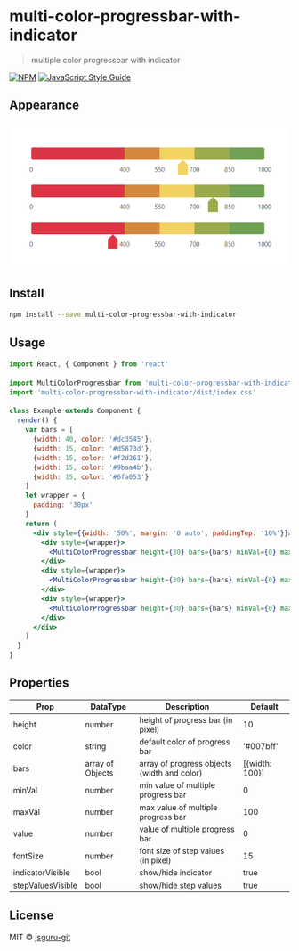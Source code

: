 # multi-color-progressbar-with-indicator

> multiple color progressbar with indicator

[![NPM](https://img.shields.io/npm/v/multi-color-progressbar-with-indicator.svg)](https://www.npmjs.com/package/multi-color-progressbar-with-indicator) [![JavaScript Style Guide](https://img.shields.io/badge/code_style-standard-brightgreen.svg)](https://standardjs.com)

## Appearance
<img src="./multi_color_progressbar.png">  

## Install

```bash
npm install --save multi-color-progressbar-with-indicator
```

## Usage

```jsx
import React, { Component } from 'react'

import MultiColorProgressbar from 'multi-color-progressbar-with-indicator'
import 'multi-color-progressbar-with-indicator/dist/index.css'

class Example extends Component {
  render() {
    var bars = [
      {width: 40, color: '#dc3545'},
      {width: 15, color: '#d5873d'},
      {width: 15, color: '#f2d261'},
      {width: 15, color: '#9baa4b'},
      {width: 15, color: '#6fa053'}
    ]
    let wrapper = {
      padding: '30px'
    }
    return (
      <div style={{width: '50%', margin: '0 auto', paddingTop: '10%'}}>
        <div style={wrapper}>
          <MultiColorProgressbar height={30} bars={bars} minVal={0} maxVal={1000} value={650} />
        </div>
        <div style={wrapper}>
          <MultiColorProgressbar height={30} bars={bars} minVal={0} maxVal={1000} value={780} />
        </div>
        <div style={wrapper}>
          <MultiColorProgressbar height={30} bars={bars} minVal={0} maxVal={1000} value={350} />
        </div>
      </div>
    )
  }
}
```

## Properties

| Prop | DataType | Description | Default |
| ------ | ------ | ------ | ------ |
| height | number | height of progress bar (in pixel) | 10 |
| color | string | default color of progress bar | '#007bff' |
| bars | array of Objects | array of progress objects (width and color) | [{width: 100}] |
| minVal | number | min value of multiple progress bar | 0 |
| maxVal | number | max value of multiple progress bar | 100 |
| value | number | value of multiple progress bar | 0 |
| fontSize | number | font size of step values (in pixel) | 15 |
| indicatorVisible | bool | show/hide indicator | true |
| stepValuesVisible | bool | show/hide step values | true |

## License

MIT © [jsguru-git](https://github.com/jsguru-git)

